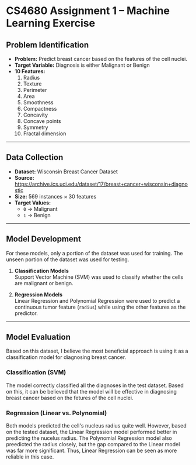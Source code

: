 # CS4680 Assignment 1 – Machine Learning Exercise

## Problem Identification
- **Problem:** Predict breast cancer based on the features of the cell nuclei.  
- **Target Variable:** Diagnosis is either Malignant or Benign  
- **10 Features:**  
  1. Radius  
  2. Texture  
  3. Perimeter  
  4. Area  
  5. Smoothness  
  6. Compactness  
  7. Concavity  
  8. Concave points  
  9. Symmetry  
  10. Fractal dimension  

---

## Data Collection
- **Dataset:** Wisconsin Breast Cancer Dataset  
- **Source:** https://archive.ics.uci.edu/dataset/17/breast+cancer+wisconsin+diagnostic
- **Size:** 569 instances × 30 features
- **Target Values:**  
  - `0` → Malignant  
  - `1` → Benign

---

## Model Development
For these models, only a portion of the dataset was used for training. The unseen portion of the dataset was used for testing.

1. **Classification Models**  
   Support Vector Machine (SVM) was used to classify whether the cells are malignant or benign.

2. **Regression Models**  
   Linear Regression and Polynomial Regression were used to predict a continuous tumor feature (`radius`) while using the other features as the predictor. 

---

## Model Evaluation

Based on this dataset, I believe the most beneficial approach is using it as a classification model for diagnosing breast cancer.

### Classification (SVM)
The model correctly classified all the diagnoses in the test dataset. Based on this, it can be believed that the model will be effective in diagnosing breast cancer based on the fetures of the cell nuclei.

### Regression (Linear vs. Polynomial)
Both models predicted the cell's nucleus radius quite well. However, based on the tested dataset, the Linear Regression model performed better in predicting the nucelus radius. The Polynomial Regression model also preedicted the radius closely, but the gap compared to the Linear model was far more significant. Thus, Linear Regression can be seen as more reliable in this case.

